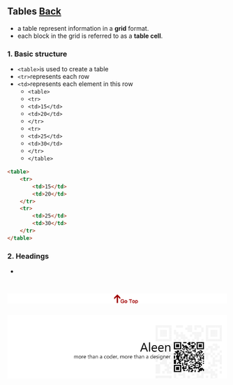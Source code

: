 ## Tables [Back](./../HTML.md)

- a table represent information in a **grid** format.
- each block in the grid is referred to as a **table cell**.

### 1. Basic structure
- ```<table>```is used to create a table
- ```<tr>```represents each row
- ```<td>```represents each element in this row
	- ```<table>```
	- ```<tr>```
	- ```<td>15</td>```
	- ```<td>20</td>```
	- ```</tr>```
	- ```<tr>```
	- ```<td>25</td>```
	- ```<td>30</td>```
	- ```</tr>```
	- ```</table>```

```html
<table>
	<tr>
		<td>15</td>
		<td>20</td>
	</tr>
	<tr>
		<td>25</td>
		<td>30</td>
	</tr>
</table>
```

### 2. Headings
- <th>

<a href="#" style="left:200px;"><img src="./../../../pic/gotop.png"></a>
=====
<a href="http://aleen42.github.io/" target="_blank" ><img src="./../../../pic/tail.gif"></a>

